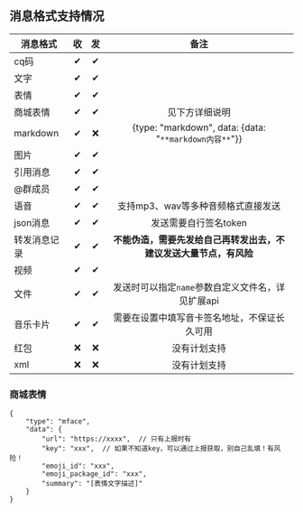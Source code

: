 ## 消息格式支持情况
| 消息格式     | 收 | 发 |                          备注                          |
|----------|:-:|:-:|:----------------------------------------------------:|
| cq码      | ✔ | ✔ |                                                      |
| 文字       | ✔ | ✔ |                                                      |
| 表情       | ✔ | ✔ |                                                      |
| 商城表情     | ✔ | ✔ |                       见下方详细说明                        |
| markdown | ✔ | ❌ | {type: "markdown", data: {data: "`**markdown内容**`"}} |
| 图片       | ✔ | ✔ |                                                      |
| 引用消息     | ✔ | ✔ |                                                      |
| @群成员     | ✔ | ✔ |                                                      |
| 语音       | ✔ | ✔ |                 支持mp3、wav等多种音频格式直接发送                 |
| json消息   | ✔ | ✔ |                    发送需要自行签名token                     |
| 转发消息记录   | ✔ | ✔ |         **不能伪造，需要先发给自己再转发出去，不建议发送大量节点，有风险**          |
| 视频       | ✔ | ✔ |                                                      |
| 文件       | ✔ | ✔ |            发送时可以指定`name`参数自定义文件名，详见扩展api             |
| 音乐卡片     | ✔ | ✔  |                需要在设置中填写音卡签名地址，不保证长久可用                |
| 红包       | ❌ | ❌ |                        没有计划支持                        |
| xml      | ❌ | ❌ |                        没有计划支持                        |

### 商城表情
```json5
{
    "type": "mface",
    "data": {
        "url": "https://xxxx",  // 只有上报时有
        "key": "xxx",  // 如果不知道key，可以通过上报获取，别自己乱填！有风险！
        "emoji_id": "xxx",
        "emoji_package_id": "xxx",
        "summary": "[表情文字描述]"
    }
}
```
